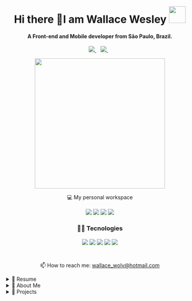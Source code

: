 

<h1 align='center'>
  Hi there 👋I am Wallace Wesley 
  <img src="https://i.pinimg.com/originals/ce/69/4f/ce694f560636dffcf42ecf40d4f2f962.gif" height="45px">
</h1>

<h4 align='center'>
  A Front-end and Mobile developer from São Paulo, Brazil.
</h4>



<p align='center'>
  
  <!--<a href="https://wa.me/5518996643974?text=Olá!%20Alexandre">
    <img src="https://img.shields.io/badge/WHATSAPP-%2325D366.svg?&style=for-the-badge&logo=whatsapp&logoColor=white" />    
  </a>&nbsp;&nbsp;-->
  <a  href="https://www.linkedin.com/in/wallace-wesley-de-oliveira-91b1b612a/" target="_blank">
    <img src="https://img.shields.io/badge/linkedin-%230077B5.svg?&style=for-the-badge&logo=linkedin&logoColor=white" />
  </a>&nbsp;&nbsp;
  <a href="https://www.instagram.com/wallace_wesley/" target="_blank">
    <img src="https://img.shields.io/badge/instagram-%23E4405F.svg?&style=for-the-badge&logo=instagram&logoColor=white" />        
  </a>&nbsp;&nbsp;
  
</p>

<p align='center'>
  <a href="#"><img src="https://github-readme-stats.vercel.app/api?username=wallacewolv&show_icons=true&count_private=true&theme=dark" width="350"></a>
</p>

<p align='center'>
  💻 My personal workspace<br/><br/>
  <img src="https://img.shields.io/badge/windows-%230078D6.svg?&style=for-the-badge&logo=windows&logoColor=white" />
  <img src="https://img.shields.io/badge/intel-core%20i7%2012th-%230071C5.svg?&style=for-the-badge&logo=intel&logoColor=white" />
  <img src="https://img.shields.io/badge/RAM-16GB-%230071C5.svg?&style=for-the-badge&logoColor=white" />
  <img src="https://img.shields.io/badge/nvidia-rtx%203060-%2376B900.svg?&style=for-the-badge&logo=nvidia&logoColor=white" />
</p>

<h3 align='center'>
  👨‍💻 Tecnologies
</h3>
<p align='center'>
  <img align="center" src="https://img.shields.io/badge/Flutter-grey?style=for-the-badge&logo=flutter&logoColor=blue" />
  <img align="center" src="https://img.shields.io/badge/React-grey?style=for-the-badge&logo=react&logoColor=61DAFB" />
  <img align="center" src="https://img.shields.io/badge/TypeScript-grey?style=for-the-badge&logo=typescript&logoColor=white" />
  <img align="center" src="https://img.shields.io/badge/Angular-grey?style=for-the-badge&logo=angular&logoColor=red" />
  <img align="center" src="https://img.shields.io/badge/Kotlin-grey?style=for-the-badge&logo=kotlin&logoColor=orange" />
</p>

<br>

<p align='center'>
  📫 How to reach me: <a href='mailto:wallace_wolv@hotmail.com'>wallace_wolv@hotmail.com</a>
</p>

<details>
  <summary>📃 Resume</summary>


## Education

📖 **Analysis and systems development**\
📆 2020 - 2021\
📍 **UNIP Paulista** - São Paulo, Brazil

## Experience

🧑💻🔥 **It Analisys + (Channels PJ)**\
📆 2022 - until now

🧑💻🔥 **It Developer (Channels PJ)**\
📆 2021 - 2022

📍 **F1rst (Santander Technology)** - São Paulo/SP, Brazil

- Development of solutions for PJ channels
- Code maintenance

<img align="left" src="https://img.shields.io/badge/TypeScript-grey?style=for-the-badge&logo=typescript&logoColor=white" />
<img align="left" src="https://img.shields.io/badge/Angular-grey?style=for-the-badge&logo=angular&logoColor=red" />
<br>
<br>
<br>

🧑💻 **Freelance Developer (Personal Projects)**\
📆 2019 - until now\
📍 **My House** - São Paulo/SP, Brazil

- Development of solutions with Flutter, React, Angular and Kotlin
  
<img align="left" src="https://img.shields.io/badge/Flutter-grey?style=for-the-badge&logo=flutter&logoColor=blue" />
<img align="left" src="https://img.shields.io/badge/React-grey?style=for-the-badge&logo=react&logoColor=61DAFB" />
<img align="left" src="https://img.shields.io/badge/TypeScript-grey?style=for-the-badge&logo=typescript&logoColor=white" />
<img align="left" src="https://img.shields.io/badge/Angular-grey?style=for-the-badge&logo=angular&logoColor=red" />
<img align="left" src="https://img.shields.io/badge/Kotlin-grey?style=for-the-badge&logo=kotlin&logoColor=orange" />
<br>
<br>
<br>

🧑‍🏭 **CNC Programmer**\
📆 2019 - 2021\
📍 **3R Industry** - São Paulo/SP, Brazil

- Programming through software
- Spreadsheet assembly
- Design of parts
- Responsible for the operation of 2 machines

<br>

🧑‍🏭 **CNC Programmer**\
📆 2019 - 2019\
📍 **Delave Industry** - Diadema/SP, Brazil

- CNC lathe programmer, preparer and operator in the Fanuc and Mach controls (Galaxy 30 and Galaxy 15S)
- Organize machining sequences using auto CAD
- Control of measures and finishes

<br>

🧑‍🏭 **CNC Operator**\
📆 2014 - 2018\
📍 **Globo Industry** - Jambeiro/SP, Brazil

- CNC lathe programmer, preparer and operator
- Assistance in a process optimization system, reducing setup time and increasing production by 50%
- Control of measures and finishes
- Command Mazak, Fanuc, Siemens

<br>

🧑‍🏭 **CNC Turning Machine**\
📆 2011 - 2014\
📍 **MAGAP Industry** - São José dos Campos/SP, Brazil

- Operation of CNC, FANUC, Mach 9 and SIEMENS control machines
- Measurement and finishing control on small and medium sized parts
- Adjustment of parts of ferrous and non-ferrous materials
- Polishing and engraving of serial and non-serial parts
- CNC lathe programmer, preparer and operator
- Organize machining sequences using auto CAD

## Skills

<img align="left" src="https://img.shields.io/badge/Flutter-grey?style=for-the-badge&logo=flutter&logoColor=blue" />
<img align="left" src="https://img.shields.io/badge/React-grey?style=for-the-badge&logo=react&logoColor=61DAFB" />
<img align="left" src="https://img.shields.io/badge/TypeScript-grey?style=for-the-badge&logo=typescript&logoColor=white" />
<img align="left" src="https://img.shields.io/badge/Angular-grey?style=for-the-badge&logo=angular&logoColor=red" />
<img align="left" src="https://img.shields.io/badge/Kotlin-grey?style=for-the-badge&logo=kotlin&logoColor=orange" />
<img align="left" src="https://img.shields.io/badge/firebase-grey?style=for-the-badge&logo=firebase&logoColor=yellow" />

<br>

## SUMMARY OF MY SKILLS
- With a focus on developing projects on the **React Js**, **Node Js**, **Flutter** and **React Native** stack,
- I use these tools for **API's**, make **CRUD's**, deal with componentization and communication between Frontend and Back-end through Context API and Hooks,
- Using the **Next JS** framework, I apply SSG (render pages during build) or SSR (render on each request),
- For mobile development I use **Flutter** and **React Native** for native and high performance applications, with UX-based layouts and easy usability.
- Already with **Api Fake´s**, I perform data manipulation during development for a better rendering of data, without being static,
- All with the use of **Typescript** for better typing of the code, focusing on software quality, responsive layouts and UI.
- For documentation and design of the project I use **Figma** and the entire process of gathering requirements and features.
- As for hosting data in Web development, the relational database **SQLServer** is used, while for mobile development, **Firebase**.
- Desktop applications i use **Flutter** from version 2.0 or **C ++ (C #)**.

<br>

</details>

<details>
  <summary>📃 About Me</summary>

<br>

- Copy my json and execute a run code to know about me ( Javascript file format )
 
``` CSS
const aboutMe = { 
  name: 'Wallace Wesley',
  age: '27',
  education: 'Analysis and systems development at Unip',
  job: 'IT Developer || Mobile Developer || Web Developer',
  company: 'Santander Technology and Innovation',
  skills: [
    'Javascript',
    'Angular',
    'React JS',
    'Node JS',
    'Flutter',
    'Kotlin'
  ],
  hobbys: [
    'Games',
    'Play guitar',
    'Thinking games,'
  ],
  description : 'Fascinated by cryptography and technology, I found in programming a way to demonstrate my creativity.'
};

console.log(aboutMe);

```
</details>

<details>
  <summary>📃 Projects</summary>

<br>
  
_**Move it you**_ - Web application _**(React JS)**_ using pomodoro technique and exercises.
<br>
<p align="left"><img src="./move_it_you.png" height="90px"/></p>
<p>Link to <a href="https://moveityou.vercel.app/" target="_blank">https://moveityou.vercel.app/</a></p>

<br>

_**DtMoney**_ - Web application _**(Next JS)**_ to control finances.
<br>
<p align="left"><img src="./dt_money.png" height="90px"/></p>
<p>Link to <a href="https://dtmoney-beryl.vercel.app/" target="_blank">https://dtmoney-beryl.vercel.app/</a></p>

<br>
</details>
